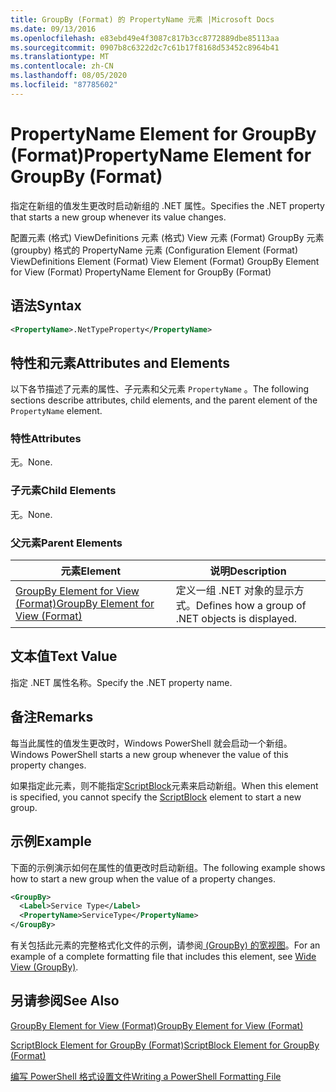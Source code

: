 ```yaml
---
title: GroupBy (Format) 的 PropertyName 元素 |Microsoft Docs
ms.date: 09/13/2016
ms.openlocfilehash: e83ebd49e4f3087c817b3cc8772889dbe85113aa
ms.sourcegitcommit: 0907b8c6322d2c7c61b17f8168d53452c8964b41
ms.translationtype: MT
ms.contentlocale: zh-CN
ms.lasthandoff: 08/05/2020
ms.locfileid: "87785602"
---
```

# <a name="propertyname-element-for-groupby-format"></a><span data-ttu-id="56561-102">PropertyName Element for GroupBy (Format)</span><span class="sxs-lookup"><span data-stu-id="56561-102">PropertyName Element for GroupBy (Format)</span></span>

<span data-ttu-id="56561-103">指定在新组的值发生更改时启动新组的 .NET 属性。</span><span class="sxs-lookup"><span data-stu-id="56561-103">Specifies the .NET property that starts a new group whenever its value changes.</span></span>

<span data-ttu-id="56561-104">配置元素 (格式) ViewDefinitions 元素 (格式) View 元素 (Format) GroupBy 元素 (groupby) 格式的 PropertyName 元素 (</span><span class="sxs-lookup"><span data-stu-id="56561-104">Configuration Element (Format) ViewDefinitions Element (Format) View Element (Format) GroupBy Element for View (Format) PropertyName Element for GroupBy (Format)</span></span>

## <a name="syntax"></a><span data-ttu-id="56561-105">语法</span><span class="sxs-lookup"><span data-stu-id="56561-105">Syntax</span></span>

```xml
<PropertyName>.NetTypeProperty</PropertyName>
```

## <a name="attributes-and-elements"></a><span data-ttu-id="56561-106">特性和元素</span><span class="sxs-lookup"><span data-stu-id="56561-106">Attributes and Elements</span></span>

<span data-ttu-id="56561-107">以下各节描述了元素的属性、子元素和父元素 `PropertyName` 。</span><span class="sxs-lookup"><span data-stu-id="56561-107">The following sections describe attributes, child elements, and the parent element of the `PropertyName` element.</span></span>

### <a name="attributes"></a><span data-ttu-id="56561-108">特性</span><span class="sxs-lookup"><span data-stu-id="56561-108">Attributes</span></span>

<span data-ttu-id="56561-109">无。</span><span class="sxs-lookup"><span data-stu-id="56561-109">None.</span></span>

### <a name="child-elements"></a><span data-ttu-id="56561-110">子元素</span><span class="sxs-lookup"><span data-stu-id="56561-110">Child Elements</span></span>

<span data-ttu-id="56561-111">无。</span><span class="sxs-lookup"><span data-stu-id="56561-111">None.</span></span>

### <a name="parent-elements"></a><span data-ttu-id="56561-112">父元素</span><span class="sxs-lookup"><span data-stu-id="56561-112">Parent Elements</span></span>

|<span data-ttu-id="56561-113">元素</span><span class="sxs-lookup"><span data-stu-id="56561-113">Element</span></span>|<span data-ttu-id="56561-114">说明</span><span class="sxs-lookup"><span data-stu-id="56561-114">Description</span></span>|
|-------------|-----------------|
|[<span data-ttu-id="56561-115">GroupBy Element for View (Format)</span><span class="sxs-lookup"><span data-stu-id="56561-115">GroupBy Element for View (Format)</span></span>](./groupby-element-for-view-format.md)|<span data-ttu-id="56561-116">定义一组 .NET 对象的显示方式。</span><span class="sxs-lookup"><span data-stu-id="56561-116">Defines how a group of .NET objects is displayed.</span></span>|

## <a name="text-value"></a><span data-ttu-id="56561-117">文本值</span><span class="sxs-lookup"><span data-stu-id="56561-117">Text Value</span></span>

<span data-ttu-id="56561-118">指定 .NET 属性名称。</span><span class="sxs-lookup"><span data-stu-id="56561-118">Specify the .NET property name.</span></span>

## <a name="remarks"></a><span data-ttu-id="56561-119">备注</span><span class="sxs-lookup"><span data-stu-id="56561-119">Remarks</span></span>

<span data-ttu-id="56561-120">每当此属性的值发生更改时，Windows PowerShell 就会启动一个新组。</span><span class="sxs-lookup"><span data-stu-id="56561-120">Windows PowerShell starts a new group whenever the value of this property changes.</span></span>

<span data-ttu-id="56561-121">如果指定此元素，则不能指定[ScriptBlock](./scriptblock-element-for-groupby-format.md)元素来启动新组。</span><span class="sxs-lookup"><span data-stu-id="56561-121">When this element is specified, you cannot specify the [ScriptBlock](./scriptblock-element-for-groupby-format.md) element to start a new group.</span></span>

## <a name="example"></a><span data-ttu-id="56561-122">示例</span><span class="sxs-lookup"><span data-stu-id="56561-122">Example</span></span>

<span data-ttu-id="56561-123">下面的示例演示如何在属性的值更改时启动新组。</span><span class="sxs-lookup"><span data-stu-id="56561-123">The following example shows how to start a new group when the value of a property changes.</span></span>

```xml
<GroupBy>
  <Label>Service Type</Label>
  <PropertyName>ServiceType</PropertyName>
</GroupBy>

```

<span data-ttu-id="56561-124">有关包括此元素的完整格式化文件的示例，请参阅[ (GroupBy) 的宽视图](./wide-view-groupby.md)。</span><span class="sxs-lookup"><span data-stu-id="56561-124">For an example of a complete formatting file that includes this element, see [Wide View (GroupBy)](./wide-view-groupby.md).</span></span>

## <a name="see-also"></a><span data-ttu-id="56561-125">另请参阅</span><span class="sxs-lookup"><span data-stu-id="56561-125">See Also</span></span>

[<span data-ttu-id="56561-126">GroupBy Element for View (Format)</span><span class="sxs-lookup"><span data-stu-id="56561-126">GroupBy Element for View (Format)</span></span>](./groupby-element-for-view-format.md)

[<span data-ttu-id="56561-127">ScriptBlock Element for GroupBy (Format)</span><span class="sxs-lookup"><span data-stu-id="56561-127">ScriptBlock Element for GroupBy (Format)</span></span>](./scriptblock-element-for-groupby-format.md)

[<span data-ttu-id="56561-128">编写 PowerShell 格式设置文件</span><span class="sxs-lookup"><span data-stu-id="56561-128">Writing a PowerShell Formatting File</span></span>](./writing-a-powershell-formatting-file.md)
